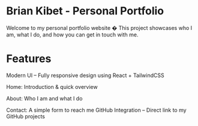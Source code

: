 # Brian Kibet - Personal Portfolio
Welcome to my personal portfolio website �
This project showcases who I am, what I do, and how you can get in touch with me.
# Features

 Modern UI – Fully responsive design using React + TailwindCSS
 

Home: Introduction & quick overview

About: Who I am and what I do

Contact: A simple form to reach me
 GitHub Integration – Direct link to my GitHub projects
